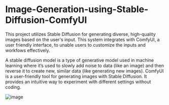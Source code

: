 # Image-Generation-using-Stable-Diffusion-ComfyUI
This project utilizes Stable Diffusion for generating diverse, high-quality images based on the user's input. This system integrates with ComfyUI, a user friendly interface, to unable users to customize the inputs and workfows effectively.

A stable diffusion model is a type of generative model used in machine learning where it’s used to slowly add noise to data (like an image) and then reverse it to create new, similar data (like generating new images).
ComfyUI is a user-friendly tool for generating images with Stable Diffusion. It provides an intuitive way to experiment with different settings without coding.

![image](https://github.com/user-attachments/assets/712ed6c8-d051-4242-bfcb-c34a43d95e0c)

